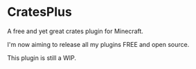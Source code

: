 CratesPlus
=====================

A free and yet great crates plugin for Minecraft.


I'm now aiming to release all my plugins FREE and open source.


This plugin is still a WIP.